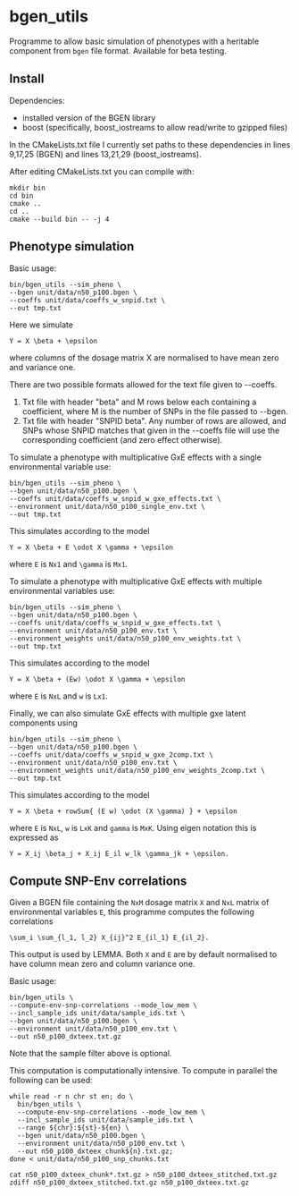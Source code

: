 # bgen_utils

Programme to allow basic simulation of phenotypes with a heritable component from `bgen` file format. Available for beta testing.

## Install
Dependencies:
- installed version of the BGEN library
- boost (specifically, boost_iostreams to allow read/write to gzipped files)

In the CMakeLists.txt file I currently set paths to these dependencies in lines 9,17,25 (BGEN) and lines 13,21,29 (boost_iostreams).

After editing CMakeLists.txt you can compile with:
```
mkdir bin
cd bin
cmake ..
cd ..
cmake --build bin -- -j 4
```

## Phenotype simulation
Basic usage:
```
bin/bgen_utils --sim_pheno \
--bgen unit/data/n50_p100.bgen \
--coeffs unit/data/coeffs_w_snpid.txt \
--out tmp.txt
```

Here we simulate
```
Y = X \beta + \epsilon
```
where columns of the dosage matrix X are normalised to have mean zero and variance one.

There are two possible formats allowed for the text file given to --coeffs.
1. Txt file with header "beta" and M rows below each containing a coefficient, where M is the number of SNPs in the file passed to --bgen.
2. Txt file with header "SNPID beta". Any number of rows are allowed, and SNPs whose SNPID matches that given in the --coeffs file will use the corresponding coefficient (and zero effect otherwise).

To simulate a phenotype with multiplicative GxE effects with a single environmental variable use:
```
bin/bgen_utils --sim_pheno \
--bgen unit/data/n50_p100.bgen \
--coeffs unit/data/coeffs_w_snpid_w_gxe_effects.txt \
--environment unit/data/n50_p100_single_env.txt \
--out tmp.txt
```

This simulates according to the model
```
Y = X \beta + E \odot X \gamma + \epsilon
```
where `E` is `Nx1` and `\gamma` is `Mx1`.

To simulate a phenotype with multiplicative GxE effects with multiple environmental variables use:
```
bin/bgen_utils --sim_pheno \
--bgen unit/data/n50_p100.bgen \
--coeffs unit/data/coeffs_w_snpid_w_gxe_effects.txt \
--environment unit/data/n50_p100_env.txt \
--environment_weights unit/data/n50_p100_env_weights.txt \
--out tmp.txt
```

This simulates according to the model
```
Y = X \beta + (Ew) \odot X \gamma + \epsilon
```
where `E` is `NxL` and `w` is `Lx1`.

Finally, we can also simulate GxE effects with multiple gxe latent components using
```
bin/bgen_utils --sim_pheno \
--bgen unit/data/n50_p100.bgen \
--coeffs unit/data/coeffs_w_snpid_w_gxe_2comp.txt \
--environment unit/data/n50_p100_env.txt \
--environment_weights unit/data/n50_p100_env_weights_2comp.txt \
--out tmp.txt
```

This simulates according to the model
```
Y = X \beta + rowSum{ (E w) \odot (X \gamma) } + \epsilon
```
where `E` is `NxL`, `w` is `LxK` and `gamma` is `MxK`. Using eigen notation this is expressed as
```
Y = X_ij \beta_j + X_ij E_il w_lk \gamma_jk + \epsilon.
```

## Compute SNP-Env correlations

Given a BGEN file containing the `NxM` dosage matrix `X` and `NxL` matrix of environmental variables `E`, this programme computes the following correlations
```
\sum_i \sum_{l_1, l_2} X_{ij}^2 E_{il_1} E_{il_2}.
```
This output is used by LEMMA. Both `X` and `E` are by default normalised to have column mean zero and column variance one.

Basic usage:
```
bin/bgen_utils \
--compute-env-snp-correlations --mode_low_mem \
--incl_sample_ids unit/data/sample_ids.txt \
--bgen unit/data/n50_p100.bgen \
--environment unit/data/n50_p100_env.txt \
--out n50_p100_dxteex.txt.gz
```
Note that the sample filter above is optional.

This computation is computationally intensive. To compute in parallel the following can be used:
```
while read -r n chr st en; do \
  bin/bgen_utils \
  --compute-env-snp-correlations --mode_low_mem \
  --incl_sample_ids unit/data/sample_ids.txt \
  --range ${chr}:${st}-${en} \
  --bgen unit/data/n50_p100.bgen \
  --environment unit/data/n50_p100_env.txt \
  --out n50_p100_dxteex_chunk${n}.txt.gz;
done < unit/data/n50_p100_snp_chunks.txt

cat n50_p100_dxteex_chunk*.txt.gz > n50_p100_dxteex_stitched.txt.gz
zdiff n50_p100_dxteex_stitched.txt.gz n50_p100_dxteex.txt.gz
```
